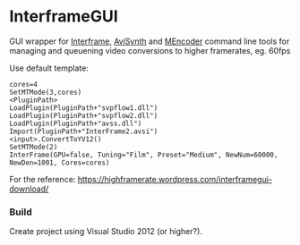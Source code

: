 # InterframeGUI




GUI wrapper for [Interframe](https://www.spirton.com/interframe-2-5-0-released/), [AviSynth](http://avisynth.nl/index.php/Main_Page) and [MEncoder](https://www.trishtech.com/2019/07/mencoder-fast-command-line-video-encoding-tool-for-windows/) command line tools for managing and queuening video conversions to higher framerates, eg. 60fps

Use default template:
```# Setmemorymax(900)
cores=4
SetMTMode(3,cores)
<PluginPath>
LoadPlugin(PluginPath+"svpflow1.dll")
LoadPlugin(PluginPath+"svpflow2.dll")
LoadPlugin(PluginPath+"avss.dll")
Import(PluginPath+"InterFrame2.avsi")
<input>.ConvertToYV12()
SetMTMode(2)
InterFrame(GPU=false, Tuning="Film", Preset="Medium", NewNum=60000, NewDen=1001, Cores=cores)
```

For the reference: https://highframerate.wordpress.com/interframegui-download/

### Build 
Create project using Visual Studio 2012 (or higher?). 
